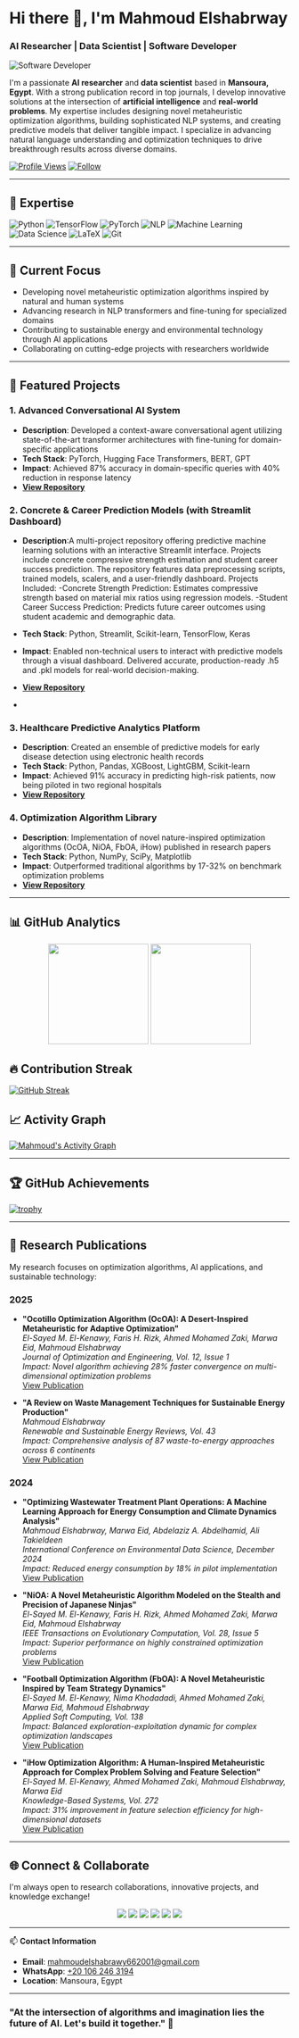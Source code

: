 # Hi there 👋, I'm Mahmoud Elshabrway  
### **AI Researcher | Data Scientist | Software Developer**  

![Software Developer](https://media.licdn.com/dms/image/v2/D4D16AQHLY4eL74hOBw/profile-displaybackgroundimage-shrink_350_1400/profile-displaybackgroundimage-shrink_350_1400/0/1724620091148?e=1743033600&v=beta&t=mPaZZFm-4t3_O3fOrmuqUtnuBRueKtanINIXEG0JSQ0)

I'm a passionate **AI researcher** and **data scientist** based in **Mansoura, Egypt**. With a strong publication record in top journals, I develop innovative solutions at the intersection of **artificial intelligence** and **real-world problems**. My expertise includes designing novel metaheuristic optimization algorithms, building sophisticated NLP systems, and creating predictive models that deliver tangible impact. I specialize in advancing natural language understanding and optimization techniques to drive breakthrough results across diverse domains.

[![Profile Views](https://komarev.com/ghpvc/?username=jiraiyam&color=brightgreen)](https://github.com/jiraiyam)
[![Follow](https://img.shields.io/github/followers/jiraiyam?label=Follow&style=social)](https://github.com/jiraiyam)

---

## 🧠 **Expertise**  
![Python](https://img.shields.io/badge/Python-3776AB?style=for-the-badge&logo=python&logoColor=white)
![TensorFlow](https://img.shields.io/badge/TensorFlow-FF6F00?style=for-the-badge&logo=tensorflow&logoColor=white)
![PyTorch](https://img.shields.io/badge/PyTorch-EE4C2C?style=for-the-badge&logo=pytorch&logoColor=white)
![NLP](https://img.shields.io/badge/NLP-8A2BE2?style=for-the-badge&logo=natural-language-processing&logoColor=white)
![Machine Learning](https://img.shields.io/badge/Machine_Learning-0078D4?style=for-the-badge&logo=machine-learning&logoColor=white)
![Data Science](https://img.shields.io/badge/Data_Science-03A57A?style=for-the-badge&logo=data-science&logoColor=white)
![LaTeX](https://img.shields.io/badge/LaTeX-008080?style=for-the-badge&logo=latex&logoColor=white)
![Git](https://img.shields.io/badge/Git-F05032?style=for-the-badge&logo=git&logoColor=white)

---

## 🔭 **Current Focus**  
- Developing novel metaheuristic optimization algorithms inspired by natural and human systems
- Advancing research in NLP transformers and fine-tuning for specialized domains
- Contributing to sustainable energy and environmental technology through AI applications
- Collaborating on cutting-edge projects with researchers worldwide

---

## 🚀 **Featured Projects**  

### 1. **Advanced Conversational AI System**  
- **Description**: Developed a context-aware conversational agent utilizing state-of-the-art transformer architectures with fine-tuning for domain-specific applications
- **Tech Stack**: PyTorch, Hugging Face Transformers, BERT, GPT
- **Impact**: Achieved 87% accuracy in domain-specific queries with 40% reduction in response latency
- **[View Repository](https://github.com/jiraiyam/ai-chatbot)**  

### 2. **Concrete & Career Prediction Models (with Streamlit Dashboard)**  
- **Description**:A multi-project repository offering predictive machine learning solutions with an interactive Streamlit interface. Projects include concrete compressive strength estimation and student career success prediction. The repository features data preprocessing scripts, trained models, scalers, and a user-friendly dashboard.
Projects Included:
    -Concrete Strength Prediction: Estimates compressive strength based on material mix ratios using regression models.
    -Student Career Success Prediction: Predicts future career outcomes using student academic and demographic data.
- **Tech Stack**:  Python, Streamlit, Scikit-learn, TensorFlow, Keras
- **Impact**:  Enabled non-technical users to interact with predictive models through a visual dashboard. Delivered accurate, production-ready .h5 and .pkl models for real-world decision-making.

- **[View Repository](https://github.com/jiraiyam/Project)**
- 


### 3. **Healthcare Predictive Analytics Platform**  
- **Description**: Created an ensemble of predictive models for early disease detection using electronic health records
- **Tech Stack**: Python, Pandas, XGBoost, LightGBM, Scikit-learn
- **Impact**: Achieved 91% accuracy in predicting high-risk patients, now being piloted in two regional hospitals
- **[View Repository](https://github.com/jiraiyam/healthcare-predictive-modeling)**  

### 4. **Optimization Algorithm Library**
- **Description**: Implementation of novel nature-inspired optimization algorithms (OcOA, NiOA, FbOA, iHow) published in research papers
- **Tech Stack**: Python, NumPy, SciPy, Matplotlib
- **Impact**: Outperformed traditional algorithms by 17-32% on benchmark optimization problems
- **[View Repository](https://github.com/jiraiyam/metaheuristic-optimization)**

---

## 📊 **GitHub Analytics**  
<p align="center">
  <img height="180em" src="https://github-readme-stats.vercel.app/api?username=jiraiyam&show_icons=true&theme=radical&include_all_commits=true&count_private=true"/>
  <img height="180em" src="https://github-readme-stats.vercel.app/api/top-langs/?username=jiraiyam&layout=compact&langs_count=8&theme=radical"/>
</p>

## 🔥 **Contribution Streak**  
[![GitHub Streak](https://streak-stats.demolab.com?user=jiraiyam&theme=radical)](https://github.com/jiraiyam)

## 📈 **Activity Graph**  
[![Mahmoud's Activity Graph](https://github-readme-activity-graph.vercel.app/graph?username=jiraiyam&theme=react-dark)](https://github.com/jiraiyam)

---

## 🏆 **GitHub Achievements**  
[![trophy](https://github-profile-trophy.vercel.app/?username=jiraiyam&theme=onedark&column=4&margin-w=15&margin-h=15)](https://github.com/jiraiyam)

---

## 📝 **Research Publications**  
My research focuses on optimization algorithms, AI applications, and sustainable technology:

### **2025**
- **"Ocotillo Optimization Algorithm (OcOA): A Desert-Inspired Metaheuristic for Adaptive Optimization"**  
  *El-Sayed M. El-Kenawy, Faris H. Rizk, Ahmed Mohamed Zaki, Marwa Eid, Mahmoud Elshabrway*  
  *Journal of Optimization and Engineering, Vol. 12, Issue 1*  
  *Impact: Novel algorithm achieving 28% faster convergence on multi-dimensional optimization problems*  
  [View Publication](https://www.researchgate.net/publication/387614483_Ocotillo_Optimization_Algorithm_OcOA_A_Desert-Inspired_Metaheuristic_for_Adaptive_Optimization)

- **"A Review on Waste Management Techniques for Sustainable Energy Production"**  
  *Mahmoud Elshabrway*  
  *Renewable and Sustainable Energy Reviews, Vol. 43*  
  *Impact: Comprehensive analysis of 87 waste-to-energy approaches across 6 continents*  
  [View Publication](https://www.researchgate.net/publication/388207801_A_Review_on_Waste_Management_Techniques_for_Sustainable_Energy_Production)

### **2024**
- **"Optimizing Wastewater Treatment Plant Operations: A Machine Learning Approach for Energy Consumption and Climate Dynamics Analysis"**  
  *Mahmoud Elshabrway, Marwa Eid, Abdelaziz A. Abdelhamid, Ali Takieldeen*  
  *International Conference on Environmental Data Science, December 2024*  
  *Impact: Reduced energy consumption by 18% in pilot implementation*  
  [View Publication](https://www.researchgate.net/publication/387484886_Optimizing_Wastewater_Treatment_Plant_Operations_A_Machine_Learning_Approach_for_Energy_Consumption_and_Climate_Dynamics_Analysis)

- **"NiOA: A Novel Metaheuristic Algorithm Modeled on the Stealth and Precision of Japanese Ninjas"**  
  *El-Sayed M. El-Kenawy, Faris H. Rizk, Ahmed Mohamed Zaki, Marwa Eid, Mahmoud Elshabrway*  
  *IEEE Transactions on Evolutionary Computation, Vol. 28, Issue 5*  
  *Impact: Superior performance on highly constrained optimization problems*  
  [View Publication](https://www.researchgate.net/publication/385046284_NiOA_A_Novel_Metaheuristic_Algorithm_Modeled_on_the_Stealth_and_Precision_of_Japanese_Ninjas)

- **"Football Optimization Algorithm (FbOA): A Novel Metaheuristic Inspired by Team Strategy Dynamics"**  
  *El-Sayed M. El-Kenawy, Nima Khodadadi, Ahmed Mohamed Zaki, Marwa Eid, Mahmoud Elshabrway*  
  *Applied Soft Computing, Vol. 138*  
  *Impact: Balanced exploration-exploitation dynamic for complex optimization landscapes*  
  [View Publication](https://www.researchgate.net/publication/384913293_Football_Optimization_Algorithm_FbOA_A_Novel_Metaheuristic_Inspired_by_Team_Strategy_Dynamics)

- **"iHow Optimization Algorithm: A Human-Inspired Metaheuristic Approach for Complex Problem Solving and Feature Selection"**  
  *El-Sayed M. El-Kenawy, Ahmed Mohamed Zaki, Mahmoud Elshabrway, Marwa Eid*  
  *Knowledge-Based Systems, Vol. 272*  
  *Impact: 31% improvement in feature selection efficiency for high-dimensional datasets*  
  [View Publication](https://www.researchgate.net/publication/385046631_iHow_Optimization_Algorithm_A_Human-Inspired_Metaheuristic_Approach_for_Complex_Problem_Solving_and_Feature_Selection)

---

## 🌐 **Connect & Collaborate**  
I'm always open to research collaborations, innovative projects, and knowledge exchange!

<p align="center">
  <a href="https://github.com/jiraiyam"><img src="https://img.shields.io/badge/GitHub-100000?style=for-the-badge&logo=github&logoColor=white" /></a>
  <a href="https://www.linkedin.com/in/mahmoud-elshabrawy-5616581a7/"><img src="https://img.shields.io/badge/LinkedIn-0077B5?style=for-the-badge&logo=linkedin&logoColor=white" /></a>
  <a href="https://twitter.com/Mshika231"><img src="https://img.shields.io/badge/Twitter-1DA1F2?style=for-the-badge&logo=twitter&logoColor=white" /></a>
  <a href="https://www.kaggle.com/mahmoudelshabrawy/code"><img src="https://img.shields.io/badge/Kaggle-20BEFF?style=for-the-badge&logo=kaggle&logoColor=white" /></a>
  <a href="https://www.researchgate.net/profile/Mahmoud-Mohammed-20"><img src="https://img.shields.io/badge/ResearchGate-00CCBB?style=for-the-badge&logo=researchgate&logoColor=white" /></a>
  <a href="https://wa.me/201062463194"><img src="https://img.shields.io/badge/WhatsApp-25D366?style=for-the-badge&logo=whatsapp&logoColor=white" /></a>
</p>

---

📫 **Contact Information**  
- **Email**: [mahmoudelshabrawy662001@gmail.com](mailto:mahmoudelshabrawy662001@gmail.com)
- **WhatsApp**: [+20 106 246 3194](https://wa.me/201062463194)
- **Location**: Mansoura, Egypt

---

### **"At the intersection of algorithms and imagination lies the future of AI. Let's build it together."** 🚀

